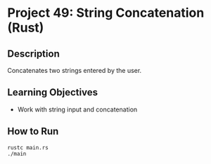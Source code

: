 # Project 49: String Concatenation (Rust)

## Description
Concatenates two strings entered by the user.

## Learning Objectives
- Work with string input and concatenation

## How to Run
```
rustc main.rs
./main
```
